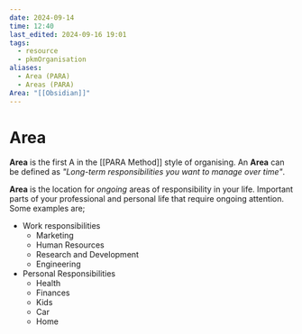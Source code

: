 ```yaml
---
date: 2024-09-14
time: 12:40
last_edited: 2024-09-16 19:01
tags:
  - resource
  - pkmOrganisation
aliases:
  - Area (PARA)
  - Areas (PARA)
Area: "[[Obsidian]]"
---
```

# Area
**Area** is the first A in the [[PARA Method]] style of organising.
An **Area** can be defined as *"Long-term responsibilities you want to manage over time"*.

**Area** is the location for *ongoing* areas of responsibility in your life. Important parts of your professional and personal life that require ongoing attention.
Some examples are;
- Work responsibilities
	- Marketing
	- Human Resources
	- Research and Development
	- Engineering
- Personal Responsibilities
	- Health
	- Finances
	- Kids
	- Car
	- Home
